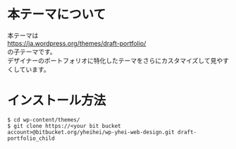 # 本テーマについて
本テーマは  
https://ja.wordpress.org/themes/draft-portfolio/  
の子テーマです。  
デザイナーのポートフォリオに特化したテーマをさらにカスタマイズして見やすくしています。

# インストール方法
```
$ cd wp-content/themes/
$ git clone https://<your bit bucket account>@bitbucket.org/yheihei/wp-yhei-web-design.git draft-portfolio_child
```

